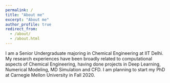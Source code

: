 ```yaml
---
permalink: /
title: "About me"
excerpt: "About me"
author_profile: true
redirect_from: 
  - /about/
  - /about.html
---
```


I am a Senior Undergraduate majoring in Chemical Engineering at IIT Delhi. My research experiences have been broadly related to computational aspects of Chemical Engineering, having done projects in Deep Learning, Numerical Modeling, MD Simulation and CFD. I am planning to start my PhD at Carnegie Mellon University in Fall 2020.
